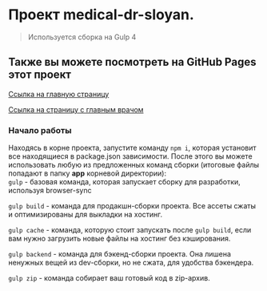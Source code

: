 # Проект medical-dr-sloyan.

> Используется сборка на Gulp 4 
## Также вы можете посмотреть на GitHub Pages этот проект
[Ссылка на главную страницу](https://vovgreba.github.io/medical-dr-sloyan/app/index)

[Ссылка на страницу с главным врачом](https://vovgreba.github.io/medical-dr-sloyan/app/about_skloyan)

### Начало работы

Находясь в корне проекта, запустите команду `npm i`, которая установит все находящиеся в package.json зависимости.
После этого вы можете использовать любую из предложенных команд сборки (итоговые файлы попадают в папку __app__ корневой директории): <br>
`gulp` - базовая команда, которая запускает сборку для разработки, используя browser-sync

`gulp build` - команда для продакшн-сборки проекта. Все ассеты сжаты и оптимизированы для выкладки на хостинг.

`gulp cache` - команда, которую стоит запускать после `gulp build`, если вам нужно загрузить новые файлы на хостинг без кэширования.

`gulp backend` - команда для бэкенд-сборки проекта. Она лишена ненужных вещей из dev-сборки, но не сжата, для удобства бэкендера.

`gulp zip` - команда собирает ваш готовый код в zip-архив.

